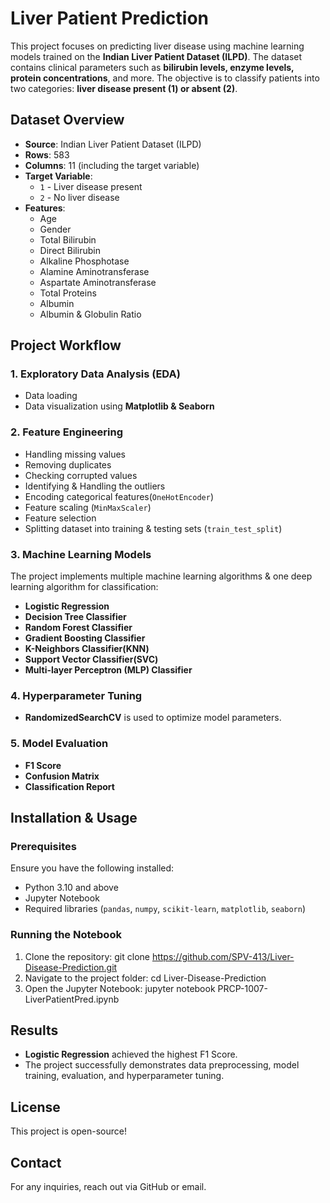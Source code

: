 # Liver Patient Prediction
This project focuses on predicting liver disease using machine learning models trained on the **Indian Liver Patient Dataset (ILPD)**. The dataset contains clinical parameters such as **bilirubin levels, enzyme levels, protein concentrations**, and more. The objective is to classify patients into two categories: **liver disease present (1) or absent (2)**.

## Dataset Overview
- **Source**: Indian Liver Patient Dataset (ILPD)
- **Rows**: 583
- **Columns**: 11 (including the target variable)
- **Target Variable**: 
  - `1` - Liver disease present
  - `2` - No liver disease
- **Features**:
  - Age
  - Gender
  - Total Bilirubin
  - Direct Bilirubin
  - Alkaline Phosphotase
  - Alamine Aminotransferase
  - Aspartate Aminotransferase
  - Total Proteins
  - Albumin
  - Albumin & Globulin Ratio
## Project Workflow
### 1. **Exploratory Data Analysis (EDA)**
- Data loading
- Data visualization using **Matplotlib & Seaborn**
### 2. **Feature Engineering**
- Handling missing values
- Removing duplicates
- Checking corrupted values
- Identifying & Handling the outliers
- Encoding categorical features(`OneHotEncoder`)
- Feature scaling (`MinMaxScaler`)
- Feature selection
- Splitting dataset into training & testing sets (`train_test_split`)
  
### 3. **Machine Learning Models**
The project implements multiple machine learning algorithms & one deep learning algorithm for classification:
- **Logistic Regression**
- **Decision Tree Classifier**
- **Random Forest Classifier**
- **Gradient Boosting Classifier**
- **K-Neighbors Classifier(KNN)**
- **Support Vector Classifier(SVC)**
- **Multi-layer Perceptron (MLP) Classifier**

### 4. **Hyperparameter Tuning**
- **RandomizedSearchCV** is used to optimize model parameters.

### 5. **Model Evaluation**
- **F1 Score**
- **Confusion Matrix**
- **Classification Report**

## Installation & Usage

### Prerequisites
Ensure you have the following installed:
- Python 3.10 and above
- Jupyter Notebook
- Required libraries (`pandas`, `numpy`, `scikit-learn`, `matplotlib`, `seaborn`)

### Running the Notebook
1. Clone the repository:
   git clone https://github.com/SPV-413/Liver-Disease-Prediction.git
2. Navigate to the project folder:
   cd Liver-Disease-Prediction
3. Open the Jupyter Notebook:
   jupyter notebook PRCP-1007-LiverPatientPred.ipynb

## Results
- **Logistic Regression** achieved the highest F1 Score.
- The project successfully demonstrates data preprocessing, model training, evaluation, and hyperparameter tuning.

## License
This project is open-source!

## Contact
For any inquiries, reach out via GitHub or email.
